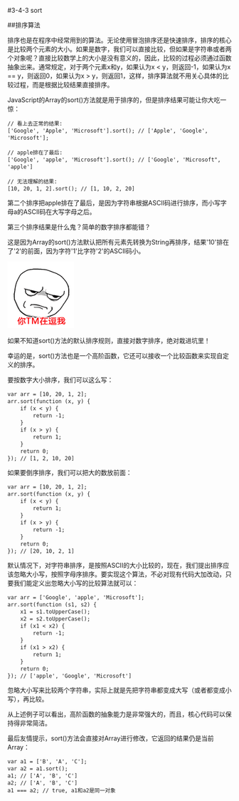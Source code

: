 #3-4-3 sort

##排序算法

排序也是在程序中经常用到的算法。无论使用冒泡排序还是快速排序，排序的核心是比较两个元素的大小。如果是数字，我们可以直接比较，但如果是字符串或者两个对象呢？直接比较数学上的大小是没有意义的，因此，比较的过程必须通过函数抽象出来。通常规定，对于两个元素x和y，如果认为x < y，则返回-1，如果认为x == y，则返回0，如果认为x > y，则返回1，这样，排序算法就不用关心具体的比较过程，而是根据比较结果直接排序。

JavaScript的Array的sort()方法就是用于排序的，但是排序结果可能让你大吃一惊：
	
	// 看上去正常的结果:
	['Google', 'Apple', 'Microsoft'].sort(); // ['Apple', 'Google', 'Microsoft'];
	
	// apple排在了最后:
	['Google', 'apple', 'Microsoft'].sort(); // ['Google', 'Microsoft", 'apple']
	
	// 无法理解的结果:
	[10, 20, 1, 2].sort(); // [1, 10, 2, 20]
第二个排序把apple排在了最后，是因为字符串根据ASCII码进行排序，而小写字母a的ASCII码在大写字母之后。

第三个排序结果是什么鬼？简单的数字排序都能错？

这是因为Array的sort()方法默认把所有元素先转换为String再排序，结果'10'排在了'2'的前面，因为字符'1'比字符'2'的ASCII码小。

![douwo](../image/chapter3/3-4-3-1.jpg)

如果不知道sort()方法的默认排序规则，直接对数字排序，绝对栽进坑里！

幸运的是，sort()方法也是一个高阶函数，它还可以接收一个比较函数来实现自定义的排序。

要按数字大小排序，我们可以这么写：

	var arr = [10, 20, 1, 2];
	arr.sort(function (x, y) {
	    if (x < y) {
	        return -1;
	    }
	    if (x > y) {
	        return 1;
	    }
	    return 0;
	}); // [1, 2, 10, 20]
如果要倒序排序，我们可以把大的数放前面：

	var arr = [10, 20, 1, 2];
	arr.sort(function (x, y) {
	    if (x < y) {
	        return 1;
	    }
	    if (x > y) {
	        return -1;
	    }
	    return 0;
	}); // [20, 10, 2, 1]
默认情况下，对字符串排序，是按照ASCII的大小比较的，现在，我们提出排序应该忽略大小写，按照字母序排序。要实现这个算法，不必对现有代码大加改动，只要我们能定义出忽略大小写的比较算法就可以：

	var arr = ['Google', 'apple', 'Microsoft'];
	arr.sort(function (s1, s2) {
	    x1 = s1.toUpperCase();
	    x2 = s2.toUpperCase();
	    if (x1 < x2) {
	        return -1;
	    }
	    if (x1 > x2) {
	        return 1;
	    }
	    return 0;
	}); // ['apple', 'Google', 'Microsoft']
忽略大小写来比较两个字符串，实际上就是先把字符串都变成大写（或者都变成小写），再比较。

从上述例子可以看出，高阶函数的抽象能力是非常强大的，而且，核心代码可以保持得非常简洁。

最后友情提示，sort()方法会直接对Array进行修改，它返回的结果仍是当前Array：

	var a1 = ['B', 'A', 'C'];
	var a2 = a1.sort();
	a1; // ['A', 'B', 'C']
	a2; // ['A', 'B', 'C']
	a1 === a2; // true, a1和a2是同一对象